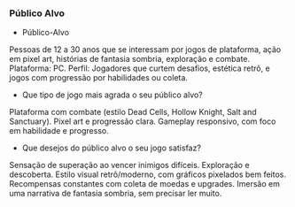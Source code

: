 ### Público Alvo
- Público-Alvo

Pessoas de 12 a 30 anos que se interessam por jogos de plataforma, ação em pixel art, histórias de fantasia sombria, exploração e combate.
Plataforma: PC.
Perfil: Jogadores que curtem desafios, estética retrô, e jogos com progressão por habilidades ou coleta.

- Que tipo de jogo mais agrada o seu público alvo?

Plataforma com combate (estilo Dead Cells, Hollow Knight, Salt and Sanctuary).
Pixel art e progressão clara.
Gameplay responsivo, com foco em habilidade e progresso.

- Que desejos do público alvo o seu jogo satisfaz?

Sensação de superação ao vencer inimigos difíceis.
Exploração e descoberta.
Estilo visual retrô/moderno, com gráficos pixelados bem feitos.
Recompensas constantes com coleta de moedas e upgrades.
Imersão em uma narrativa de fantasia sombria, sem precisar ler muito.
